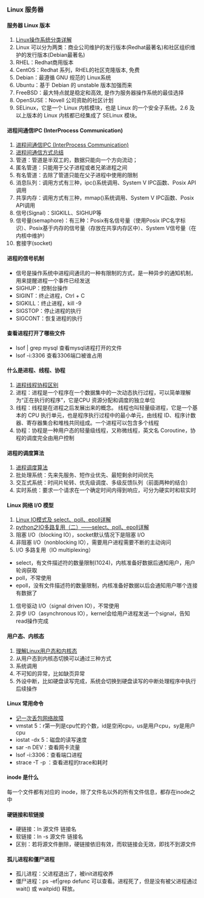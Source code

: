 ### Linux 服务器

#### 服务器 Linux 版本
1. [Linux操作系统分类详解](https://tojohnonly.github.io/49-Linux%E6%93%8D%E4%BD%9C%E7%B3%BB%E7%BB%9F%E5%88%86%E7%B1%BB%E8%AF%A6%E8%A7%A3.html)
1. Linux 可以分为两类：商业公司维护的发行版本(Redhat最著名)和社区组织维护的发行版本(Debian最著名)
1. RHEL：Redhat商用版本
1. CentOS：Redhat 系列，RHEL的社区克隆版本, 免费
1. Debian：最遵循 GNU 规范的 Linux系统
1. Ubuntu：基于 Debian 的 unstable 版本加强而来
1. FreeBSD：最大特点就是稳定和高效, 是作为服务器操作系统的最佳选择
1. OpenSUSE：Novell 公司资助的社区计划
1. SELinux，它是一个 Linux 内核模块，也是 Linux 的一个安全子系统。2.6 及以上版本的 Linux 内核都已经集成了 SELinux 模块。

#### 进程间通信IPC (InterProcess Communication)
1. [进程间通信IPC (InterProcess Communication)](https://www.jianshu.com/p/c1015f5ffa74)
1. [进程间通信方式总结](https://juejin.im/post/5d515c7551882511ed7c273c)
1. 管道：管道是半双工的，数据只能向一个方向流动；
  1. 匿名管道：只能用于父子进程或者兄弟进程之间
  1. 有名管道：去除了管道只能在父子进程中使用的限制
1. 消息队列：调用方式有三种，ipc()系统调用、System V IPC函数、Posix API调用
1. 共享内存：调用方式有三种，mmap()系统调用、System V IPC函数、Posix API调用
1. 信号(Signal)：SIGKILL、SIGHUP等
1. 信号量(semaphore)：有三种：Posix有名信号量（使用Posix IPC名字标识）、Posix基于内存的信号量（存放在共享内存区中）、System V信号量（在内核中维护）
1. 套接字(socket)

#### 进程的信号机制
* 信号是操作系统中进程间通讯的一种有限制的方式，是一种异步的通知机制，用来提醒进程一个事件已经发送
* SIGHUP：控制台操作
* SIGINT：终止进程，Ctrl + C
* SIGKILL：终止进程，kill -9
* SIGSTOP：停止进程的执行
* SIGCONT：恢复进程的执行

#### 查看进程打开了哪些文件
* lsof | grep mysql 查看mysql进程打开的文件
* lsof -i:3306 查看3306端口被谁占用

#### 什么是进程、线程、协程
1. [进程线程协程区别](https://github.com/colinlet/PHP-Interview-QA/blob/master/docs/07.Linux/QA.md)
1. 进程：进程是一个程序在一个数据集中的一次动态执行过程，可以简单理解为“正在执行的程序”，它是CPU 资源分配和调度的独立单位
1. 线程：线程是在进程之后发展出来的概念。 线程也叫轻量级进程，它是一个基本的 CPU 执行单元，也是程序执行过程中的最小单元，由线程 ID、程序计数器、寄存器集合和堆栈共同组成。一个进程可以包含多个线程
1. 协程：协程是一种用户态的轻量级线程，又称微线程，英文名 Coroutine，协程的调度完全由用户控制

#### 进程的调度算法
1. [进程调度算法](https://github.com/frank-lam/fullstack-tutorial/blob/master/notes/%E6%93%8D%E4%BD%9C%E7%B3%BB%E7%BB%9F.md)
1. 批处理系统：先来先服务、短作业优先、最短剩余时间优先
1. 交互式系统：时间片轮转、优先级调度、多级反馈队列（前面两种的结合）
1. 实时系统：要求一个请求在一个确定时间内得到响应，可分为硬实时和软实时

#### Linux 网络 I/O 模型
1. [Linux IO模式及 select、poll、epoll详解](https://segmentfault.com/a/1190000003063859)
1. [python之IO多路复用（二）——select、poll、epoll详解](https://blog.51cto.com/itchentao/1895407)
1. 阻塞 I/O（blocking IO），socket默认情况下是阻塞 I/O
1. 非阻塞 I/O（nonblocking IO），需要用户进程需要不断的主动询问
1. I/O 多路复用（IO multiplexing）
 * select，有文件描述符的数量限制(1024)，内核准备好数据后通知用户，用户轮询获取
 * poll，不常使用
 * epoll，没有文件描述符的数量限制，内核准备好数据以后会通知用户哪个连接有数据了
1. 信号驱动 I/O（signal driven IO），不常使用
1. 异步 I/O（asynchronous IO），kernel会给用户进程发送一个signal，告知read操作完成

#### 用户态、内核态
1. [理解Linux用户态和内核态](https://juejin.im/post/5e5226de6fb9a07c8678f84f)
1. 从用户态到内核态切换可以通过三种方式
  1. 系统调用
  1. 不可知的异常，比如缺页异常
  1. 外设中断，比如硬盘读写完成，系统会切换到硬盘读写的中断处理程序中执行后续操作

#### Linux 常用命令
* [记一次丢包网络故障](https://blog.huoding.com/2013/02/26/233)
* vmstat 5：r第一列是cpu忙的个数，id是空闲cpu，us是用户cpu，sy是用户cpu
* iostat -dx 5：磁盘的读写速度
* sar -n DEV：查看网卡流量
* lsof -i:3306：查看端口进程
* strace -T -p <PID>：查看进程的trace和耗时

#### inode 是什么
每一个文件都有对应的 inode，除了文件名以外的所有文件信息，都存在inode之中

#### 硬链接和软链接
* 硬链接：ln 源文件 链接名
* 软链接：ln -s 源文件 链接名
* 区别：若将源文件删除，硬链接依旧有效，而软链接会无效，即找不到源文件

#### 孤儿进程和僵尸进程
* 孤儿进程：父进程退出了，被init进程收养
* 僵尸进程：ps -ef|grep defunc 可以查看。进程死了，但是没有被父进程通过 wait() 或 waitpid() 释放。


